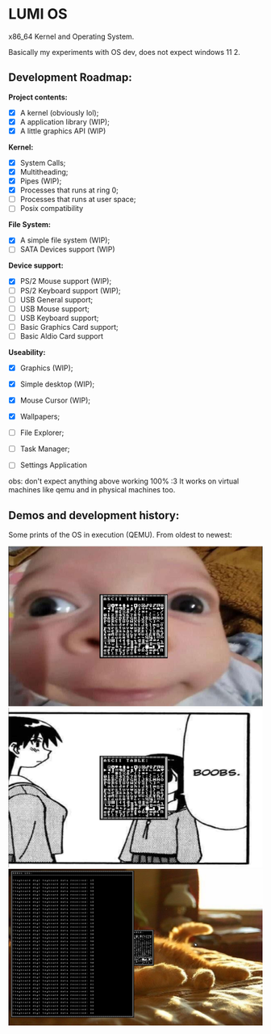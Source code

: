 # LUMI OS

x86_64 Kernel and Operating System.

Basically my experiments with OS dev, does not expect
windows 11 2.

## Development Roadmap:

**Project contents:**
- [x] A kernel (obviously lol);
- [x] A application library (WIP);
- [x] A little graphics API (WIP)

**Kernel:**
- [x] System Calls;
- [x] Multitheading;
- [x] Pipes (WIP);
- [x] Processes that runs at ring 0;
- [ ] Processes that runs at user space;
- [ ] Posix compatibility

**File System:**
- [x] A simple file system (WIP);
- [ ] SATA Devices support (WIP)

**Device support:**
- [x] PS/2 Mouse support (WIP);
- [ ] PS/2 Keyboard support (WIP);
- [ ] USB General support;
- [ ] USB Mouse support;
- [ ] USB Keyboard support;
- [ ] Basic Graphics Card support;
- [ ] Basic Aldio Card support

**Useability:**
- [x] Graphics (WIP);
- [x] Simple desktop (WIP);
- [x] Mouse Cursor (WIP);
- [x] Wallpapers;
- [ ] File Explorer;
- [ ] Task Manager;
- [ ] Settings Application


obs: don't expect anything above working 100% :3
It works on virtual machines like qemu and in
physical machines too.

## Demos and development history:
Some prints of the OS in execution (QEMU).
From oldest to newest:

![lilguy](.github/assets/demo_0.png)
![boobes](.github/assets/demo_1.png)
![window](.github/assets/demo_2.png)
